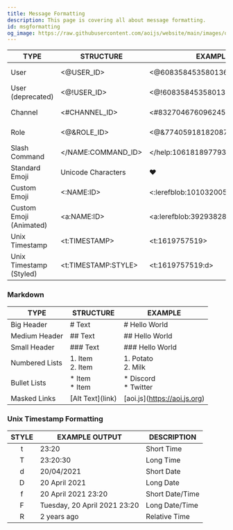 ```yaml
---
title: Message Formatting
description: This page is covering all about message formatting.
id: msgformatting
og_image: https://raw.githubusercontent.com/aoijs/website/main/images/og/16.png
---
```


| TYPE                    | STRUCTURE               | EXAMPLE                              |                                                      PREVIEW                                                       |
| ----------------------- | ----------------------- | ------------------------------------ | :----------------------------------------------------------------------------------------------------------------: |
| User                    | \<@USER_ID\>            | \<\@608358453580136499\>             |  ![preview](https://raw.githubusercontent.com/aoijs/website/docu/assets/images/previews/msg-formatting/user.png)   |
| User (deprecated)       | \<@!USER_ID\>           | \<@!608358453580136499\>             |  ![preview](https://raw.githubusercontent.com/aoijs/website/docu/assets/images/previews/msg-formatting/user.png)   |
| Channel                 | \<#CHANNEL_ID\>         | \<#832704676096245800\>              | ![preview](https://raw.githubusercontent.com/aoijs/website/docu/assets/images/previews/msg-formatting/channel.png) |
| Role                    | \<@&ROLE_ID\>           | \<@&774059181820870696\>             |  ![preview](https://raw.githubusercontent.com/aoijs/website/docu/assets/images/previews/msg-formatting/role.png)   |
| Slash Command           | \</NAME\:COMMAND_ID\>   | \</help\:1061818977933873282\>       |  ![preview](https://raw.githubusercontent.com/aoijs/website/docu/assets/images/previews/msg-formatting/slash.png)  |
| Standard Emoji          | Unicode Characters      | ❤️                                    |                                                                                                                    |
| Custom Emoji            | \<\:NAME\:ID\>          | \<\:lerefblob\:1010320053687832586\> |                                                                                                                    |
| Custom Emoji (Animated) | \<a\:NAME\:ID\>         | \<a\:lerefblob\:392938283556143104\> |                                                                                                                    |
| Unix Timestamp          | \<t\:TIMESTAMP\>        | \<t\:1619757519\>                    |                                                                                                                    |
| Unix Timestamp (Styled) | \<t\:TIMESTAMP\:STYLE\> | \<t\:1619757519\:d\>                 |                                                                                                                    |

### Markdown

| TYPE           | STRUCTURE                | EXAMPLE                        |
| -------------- | ------------------------ | ------------------------------ |
| Big Header     | \# Text                  | \# Hello World                 |
| Medium Header  | \#\# Text                | \#\# Hello World               |
| Small Header   | \#\#\# Text              | \#\#\# Hello World             |
| Numbered Lists | 1\. Item <br /> 2\. Item | 1\. Potato <br /> 2\. Milk     |
| Bullet Lists   | \* Item <br /> \* Item   | \* Discord <br /> \* Twitter   |
| Masked Links   | \[Alt Text\](link)       | \[aoi.js\](https://aoi.js.org) |

### Unix Timestamp Formatting

| STYLE | EXAMPLE OUTPUT               | DESCRIPTION     |
| :---: | ---------------------------- | --------------- |
|   t   | 23:20                        | Short Time      |
|   T   | 23:20:30                     | Long Time       |
|   d   | 20/04/2021                   | Short Date      |
|   D   | 20 April 2021                | Long Date       |
|   f   | 20 April 2021 23:20          | Short Date/Time |
|   F   | Tuesday, 20 April 2021 23:20 | Long Date/Time  |
|   R   | 2 years ago                  | Relative Time   |
